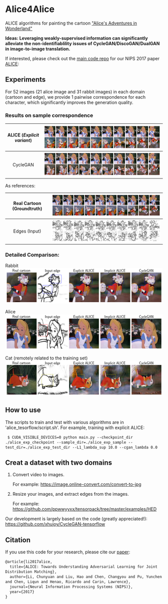 # Alice4Alice
ALICE algorithms for painting the cartoon ["Alice's Adventures in Wonderland"](https://en.wikipedia.org/wiki/Alice%27s_Adventures_in_Wonderland)


**Ideas: Leveraging weakly-supervised information can significantly alleviate the non-identifiablility issues of CycleGAN/DiscoGAN/DualGAN in image-to-image translation.**

If interested, please check out the [main code repo](https://arxiv.org/abs/1709.01215) for our NIPS 2017 paper [ALICE](https://github.com/ChunyuanLI/ALICE): 


## Experiments

For 52 images (21 alice image and 31 rabbit images) in each domain (cartoon and edge), we provide 1 pairwise correspondence for each character, which significantly improves the generation quality.

### Results on sample correspondence

ALICE (*Explicit variant*)  | ![](/plot_generation/figures_alice/cartoon_alice_exp_200.png	) 
:-------------------------:|:-------------------------:
CycleGAN         |  ![](/plot_generation/figures_alice/cartoon_cyclegan_200.png)


As references:

Real Cartoon (Groundtruth)  | ![](/plot_generation/figures_alice/cartoon_real.png) 
:-------------------------:|:-------------------------:
Edges (Input) |  ![](/plot_generation/figures_alice/edges_out3_real.png)



### Detailed Comparison:

Rabbit
 ![](/plot_generation/figures_alice/cartoon_cmp_136.png) 
 
Alice 
 ![](/plot_generation/figures_alice/cartoon_cmp_100.png) 
 
Cat (remotely related to the training set) 
 ![](/plot_generation/figures_alice/cartoon_cmp_10.png) 


## How to use

The scripts to train and test with various algorithms are in 'alice_tesorflow/script.sh'. For example, training with explicit ALICE:

     $ CUDA_VISIBLE_DEVICES=0 python main.py --checkpoint_dir ./alice_exp_checkpoint --sample_dir=./alice_exp_sample --test_dir=./alice_exp_test_dir --L1_lambda_sup 10.0 --cgan_lambda 0.0



## Creat a dataset with two domains
  1. Convert video to images. 

      For example: https://image.online-convert.com/convert-to-jpg 
    
  2. Resize your images, and extract edges from the images. 
  
      For example: https://github.com/ppwwyyxx/tensorpack/tree/master/examples/HED

Our development is largely based on the code (greatly appreciated!): https://github.com/xhujoy/CycleGAN-tensorflow


## Citation
If you use this code for your research, please cite our [paper](https://arxiv.org/abs/1709.01215):

```
@article{li2017alice,
  title={ALICE: Towards Understanding Adversarial Learning for Joint Distribution Matching},
  author={Li, Chunyuan and Liu, Hao and Chen, Changyou and Pu, Yunchen and Chen, Liqun and Henao, Ricardo and Carin, Lawrence},
  journal={Neural Information Processing Systems (NIPS)},
  year={2017}
}
```

